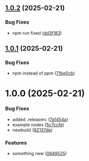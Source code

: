 ## [1.0.2](https://github.com/eavfw/n8n-nodes-eav/compare/v1.0.1...v1.0.2) (2025-02-21)


### Bug Fixes

* npm run fixed ([dd3f183](https://github.com/eavfw/n8n-nodes-eav/commit/dd3f183a097045f842ecaa07065d3d955be7274f))

## [1.0.1](https://github.com/eavfw/n8n-nodes-eav/compare/v1.0.0...v1.0.1) (2025-02-21)


### Bug Fixes

* npm instead of ppm ([71be0cb](https://github.com/eavfw/n8n-nodes-eav/commit/71be0cb4c8025a9ea52ab6a096abe76c298be91d))

# 1.0.0 (2025-02-21)


### Bug Fixes

* added .releaserc ([7a1454a](https://github.com/eavfw/n8n-nodes-eav/commit/7a1454a1b3b8b4ef7548c8b67181eb051c0cda88))
* example nodes ([5c7ccfe](https://github.com/eavfw/n8n-nodes-eav/commit/5c7ccfedeff2e9ce64d8599a60547906b50b5732))
* newbuild ([82137de](https://github.com/eavfw/n8n-nodes-eav/commit/82137de8eac05b102b7bc7a8d6718959605168f3))


### Features

* something new ([0849525](https://github.com/eavfw/n8n-nodes-eav/commit/0849525c0c2a37033228db91b577d0e010b64f75))
